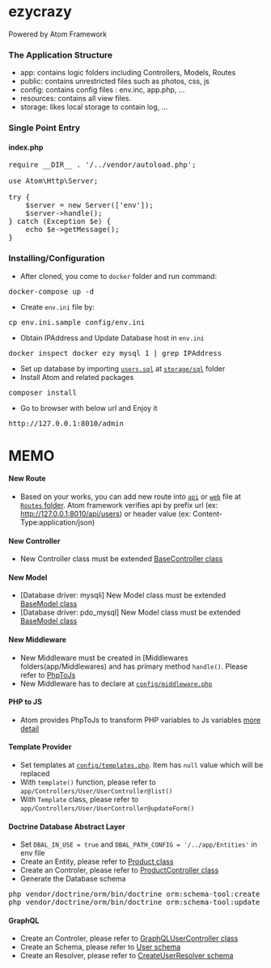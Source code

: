 # ezycrazy
Powered by Atom Framework

### The Application Structure
- app: contains logic folders including Controllers, Models, Routes
- public: contains unrestricted files such as photos, css, js
- config: contains config files : env.inc, app.php, ...
- resources: contains all view files.
- storage: likes local storage to contain log, ...

### Single Point Entry
#### index.php
<pre>
require __DIR__ . '/../vendor/autoload.php';

use Atom\Http\Server;

try {
    $server = new Server(['env']);
    $server->handle();
} catch (Exception $e) {
    echo $e->getMessage();
}
</pre>

### Installing/Configuration
- After cloned, you come to `docker` folder and run command:
<pre>
docker-compose up -d
</pre>
- Create `env.ini` file by:
<pre>
cp env.ini.sample config/env.ini
</pre>
- Obtain IPAddress and Update Database host in `env.ini`
<pre>
docker inspect docker_ezy_mysql_1 | grep IPAddress
</pre>
- Set up database by importing [`users.sql`](https://github.com/cuongnd88/ezycrazy/blob/master/storage/sql/users.sql) at [`storage/sql`](https://github.com/cuongnd88/ezycrazy/tree/master/storage) folder
- Install Atom and related packages
<pre>
composer install
</pre>
- Go to browser with below url and Enjoy it
<pre>
http://127.0.0.1:8010/admin
</pre>

MEMO
====
#### New Route
* Based on your works, you can add new route into [`api`](app/Routes/api.php) or [`web`](https://github.com/cuongnd88/ezycrazy/blob/master/app/Routes/web.php) file at [`Routes` folder](https://github.com/cuongnd88/ezycrazy/tree/master/app/Routes).
Atom framework verifies api by prefix url (ex: http://127.0.0.1:8010/api/users) or header value (ex: Content-Type:application/json)

#### New Controller
* New Controller class must be extended [BaseController class](app/Controllers/User/UserController.php)

#### New Model
* [Database driver: mysqli] New Model class must be extended [BaseModel class](app/Models/User.php)
* [Database driver: pdo_mysql] New Model class must be extended [BaseModel class](app/Models/Account.php)

#### New Middleware
* New Middleware must be created in [Middlewares folders(app/Middlewares) and has primary method `handle()`. Please refer to [PhpToJs](app/Middlewares/PhpToJs.php)
* New Middleware has to declare at [`config/middleware.php`](config/middleware.php)

#### PHP to JS
* Atom provides PhpToJs to transform PHP variables to Js variables [more detail](app/Middlewares/PhpToJs.php)

#### Template Provider
* Set templates at [`config/templates.php`](config/templates.php). Item has `null` value which will be replaced
* With `template()` function, please refer to `app/Controllers/User/UserController@list()`
* With `Template` class, please refer to `app/Controllers/User/UserController@updateForm()`

#### Doctrine Database Abstract Layer
* Set `DBAL_IN_USE = true` and `DBAL_PATH_CONFIG = '/../app/Entities'` in env file
* Create an Entity, please refer to [Product class](app/Entities/Product.php)
* Create an Controler, please refer to [ProductController class](app/Controllers/Product/ProductController.php)
* Generate the Database schema
<pre>
php vendor/doctrine/orm/bin/doctrine orm:schema-tool:create
php vendor/doctrine/orm/bin/doctrine orm:schema-tool:update
</pre>

#### GraphQL
* Create an Controler, please refer to [GraphQLUserController class](app/Controllers/GraphQLSample/GraphQLUserController.php)
* Create an Schema, please refer to [User schema](app/GraphQL/Schema/user_schema.graphql)
* Create an Resolver, please refer to [CreateUserResolver schema](app/GraphQL/Resolvers/CreateUserResolver.php)
